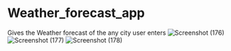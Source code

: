 # Weather_forecast_app
Gives the Weather forecast of the any city user enters
![Screenshot (176)](https://user-images.githubusercontent.com/91506828/215033142-5f39965f-c5d3-433c-bb57-73bf4507b87f.png)
![Screenshot (177)](https://user-images.githubusercontent.com/91506828/215033193-bee5c609-0087-49ec-91d5-534c9e646198.png)
![Screenshot (178)](https://user-images.githubusercontent.com/91506828/215033448-3015e5a1-b0c2-44d7-ab73-3df3f9643844.png)

